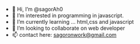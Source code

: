 - 👋 Hi, I’m @sagorAh0
- 👀 I’m interested in programming in javascript.
- 🌱 I’m currently learning ... html,css and javascript
- 💞️ I’m looking to collaborate on web developer
- 📫 contact here: sagoronwork@gmail.com

<!---
sagorAh0/sagorAh0 is a ✨ special ✨ repository because its `README.md` (this file) appears on your GitHub profile.
You can click the Preview link to take a look at your changes.
--->
